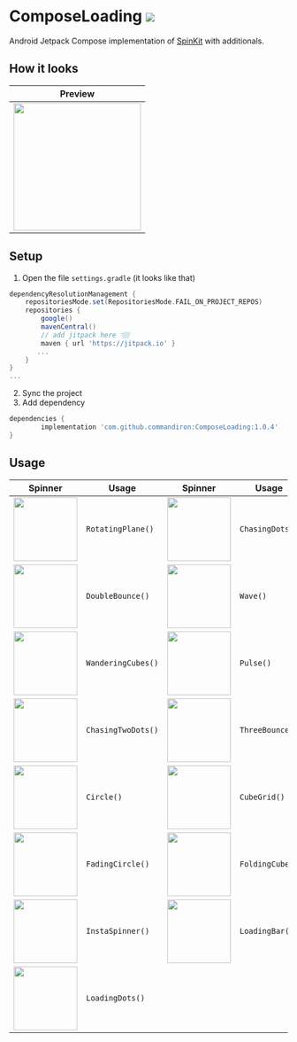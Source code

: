# ComposeLoading [![](https://jitpack.io/v/commandiron/ComposeLoading.svg)](https://jitpack.io/#commandiron/ComposeLoading)


Android Jetpack Compose implementation of [SpinKit](https://tobiasahlin.com/spinkit/) with additionals.

## How it looks

|Preview|
|-------|
|<img src="https://user-images.githubusercontent.com/50905347/185885360-4b7b0d26-3230-4969-8c0f-a222e9bb9730.gif" width="230" height="230">|

## Setup
1. Open the file `settings.gradle` (it looks like that)
```groovy
dependencyResolutionManagement {
    repositoriesMode.set(RepositoriesMode.FAIL_ON_PROJECT_REPOS)
    repositories {
        google()
        mavenCentral()
        // add jitpack here 👇🏽
        maven { url 'https://jitpack.io' }
       ...
    }
} 
...
```
2. Sync the project
3. Add dependency
```groovy
dependencies {
        implementation 'com.github.commandiron:ComposeLoading:1.0.4'
}
```

## Usage

|Spinner|Usage|Spinner|Usage|
|-------|-----|-------|-----|
|<img src="https://user-images.githubusercontent.com/50905347/186412723-b2093887-da73-496a-8046-c155f6fc2834.gif" width="115" height="115">|```RotatingPlane()```|<img src="https://user-images.githubusercontent.com/50905347/186416939-a9b8d636-dd65-4f46-8739-efc22c876a08.gif" width="115" height="115">|```ChasingDots()```|
|<img src="https://user-images.githubusercontent.com/50905347/186416948-5dd65691-86d5-4bfa-a484-5121f99e52ff.gif" width="115" height="115">|```DoubleBounce()```|<img src="https://user-images.githubusercontent.com/50905347/186416952-b0382915-b420-4da1-94ad-00dc53759242.gif" width="115" height="115">|```Wave()```|
|<img src="https://user-images.githubusercontent.com/50905347/186416955-259ed853-37e0-4297-b1d1-ebf90ccb2456.gif" width="115" height="115">|```WanderingCubes()```|<img src="https://user-images.githubusercontent.com/50905347/186416960-9cc39ac6-fc1f-4e46-b896-c43a50fa1b13.gif" width="115" height="115">|```Pulse()```|
|<img src="https://user-images.githubusercontent.com/50905347/186416964-0ebfdb87-66d7-4f93-911a-fb68b4122353.gif" width="115" height="115">|```ChasingTwoDots()```|<img src="https://user-images.githubusercontent.com/50905347/186416972-4528641a-9faf-4f9b-b54a-f61598590566.gif" width="115" height="115">|```ThreeBounce()```|
|<img src="https://user-images.githubusercontent.com/50905347/185810357-9a841c3c-eb07-4d73-8c39-09a7887f9fdc.gif" width="115" height="115">|```Circle()```|<img src="https://user-images.githubusercontent.com/50905347/185810359-5ac09d83-cc35-47f2-86c8-b9419fa8ebff.gif" width="115" height="115">|```CubeGrid()```|
|<img src="https://user-images.githubusercontent.com/50905347/185810361-f95bb491-cb84-4427-bb7c-a84f3dc4a5d7.gif" width="115" height="115">|```FadingCircle()```|<img src="https://user-images.githubusercontent.com/50905347/185810362-48ff244f-d1d9-43a0-96d8-a36ecf547daa.gif" width="115" height="115">|```FoldingCube()```|
|<img src="https://user-images.githubusercontent.com/50905347/185886487-a1a240ec-6469-4371-b286-2a68f3dd419b.gif" width="115" height="115">|```InstaSpinner()```|<img src="https://user-images.githubusercontent.com/50905347/184554278-fbd17d1f-f5f3-4750-8eb7-cac7ef54f3f1.gif" width="115" height="115">|```LoadingBar()```|
|<img src="https://user-images.githubusercontent.com/50905347/184554279-298c17df-b8f4-498c-bdf5-b6f81c16ffbe.gif" width="115" height="115">|```LoadingDots()```|
